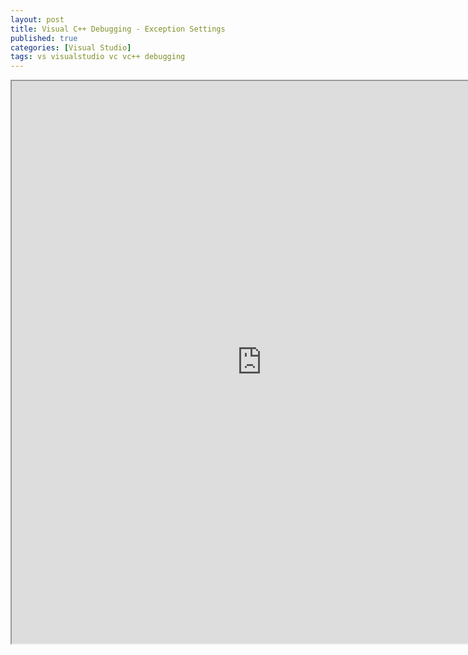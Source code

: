 ```yaml
---
layout: post
title: Visual C++ Debugging - Exception Settings
published: true
categories: [Visual Studio]
tags: vs visualstudio vc vc++ debugging
---
```

<iframe width="800" height="900" src="https://docs.google.com/document/d/e/2PACX-1vTeFEf0540x3SU-tU2KqXypkAbAV7qh3K4fN6PpgJMjFAb6fumKwClw-O1IbM-IFS3yGbh0zQ4zByRF/pub?embedded=true"></iframe>  
  

